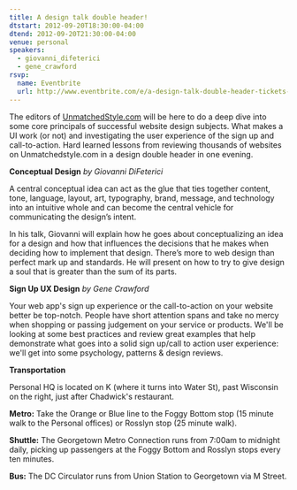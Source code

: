 ```yaml
---
title: A design talk double header!
dtstart: 2012-09-20T18:30:00-04:00
dtend: 2012-09-20T21:30:00-04:00
venue: personal
speakers:
  - giovanni_difeterici
  - gene_crawford
rsvp:
  name: Eventbrite
  url: http://www.eventbrite.com/e/a-design-talk-double-header-tickets-3995743376
---
```


The editors of [UnmatchedStyle.com](http://UnmatchedStyle.com) will be here to do a deep dive into some core principals of successful website design subjects. What makes a UI work (or not) and investigating the user experience of the sign up and call-to-action. Hard learned lessons from reviewing thousands of websites on Unmatchedstyle.com in a design double header in one evening.

**Conceptual Design**
_by Giovanni DiFeterici_

A central conceptual idea can act as the glue that ties together content, tone, language, layout, art, typography, brand, message, and technology into an intuitive whole and can become the central vehicle for communicating the design’s intent.

In his talk, Giovanni will explain how he goes about conceptualizing an idea for a design and how that influences the decisions that he makes when deciding how to implement that design. There’s more to web design than perfect mark up and standards. He will present on how to try to give design a soul that is greater than the sum of its parts.

**Sign Up UX Design**
_by Gene Crawford_

Your web app's sign up experience or the call-to-action on your website better be top-notch. People have short attention spans and take no mercy when shopping or passing judgement on your service or products. We'll be looking at some best practices and review great examples that help demonstrate what goes into a solid sign up/call to action user experience: we'll get into some psychology, patterns & design reviews.

**Transportation**

Personal HQ is located on K (where it turns into Water St), past Wisconsin on the right, just after Chadwick's restaurant.

**Metro:** Take the Orange or Blue line to the Foggy Bottom stop (15 minute walk to the Personal offices) or Rosslyn stop (25 minute walk).

**Shuttle:** The Georgetown Metro Connection runs from 7:00am to midnight daily, picking up passengers at the Foggy Bottom and Rosslyn stops every ten minutes.

**Bus:** The DC Circulator runs from Union Station to Georgetown via M Street.